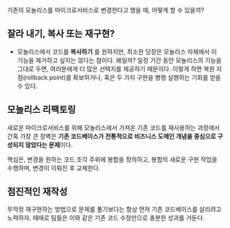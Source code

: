 기존의 모놀리스를 마이크로서비스로 변경한다고 했을 때, 어떻게 할 수 있을까?



## 잘라 내기, 복사 또는 재구현?

- 모놀리스에서 코드를 **복사하기** 를 원하지만, 최소한 당장은 모놀리스 자체에서 이 기능을 제거하고 싶지는 않다는 점이다. 왜일까? 일정 기간 동안 모놀리스의 기능을 그대로 두면, 여러분에게 더 많은 선택지를 제공하기 때문이다. 이렇게 하면 복원 지점(rollback point)를  확보하거나, 혹은 두 가지 구현을 병행 실행하는 기회를 얻을 수 있다.

## 모놀리스 리팩토링

새로운 마이크로서비스를 위해 모놀리스에서 가져온 기존 코드를 재사용하는 과정에서 간혹 가장 큰 장벽은 **기존 코드베이스가 전통적으로 비즈니스 도메인 개념을 중심으로 구성되지 않았다는 문제**이다.

 핵심은, 변경을 원하는 코드 조각 주위에 봉합을 정의하고, 봉합의 새로운 구현 작업을 수행하며, 변경이 이뤄진 후 교체한다.



## 점진적인 재작성

 무작정 재구현하는 방법으로 문제를 풀기보다는 항상 먼저 기존 코드베이스를 살리려고 노력하자. 때때로 팀들은 이와 같은 기존 코드 수정만으로 충분한 성과를 거둔다.